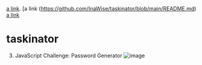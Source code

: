 
[a link](https://github.com/user/repo/blob/branch/other_file.md). 
[a link (https://github.com/InaWise/taskinator/blob/main/README.md)
[a link](file:///Users/inawise/WorkFolder/friendly-parakeet/Develop/index.html)

# taskinator
3. JavaScript Challenge: Password Generator
![image](https://user-images.githubusercontent.com/77795818/111086544-fad2c080-84f2-11eb-8d68-90f4d021ac60.png)
